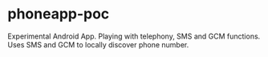 # phoneapp-poc

Experimental Android App.  Playing with telephony, SMS and GCM functions.  Uses SMS and GCM to locally discover phone number. 
